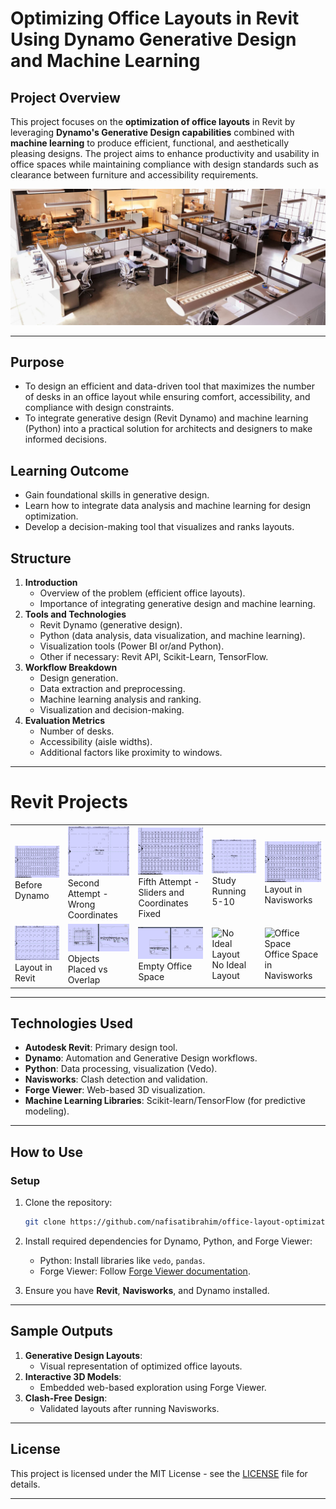 # **Optimizing Office Layouts in Revit Using Dynamo Generative Design and Machine Learning**

## **Project Overview**
This project focuses on the **optimization of office layouts** in Revit by leveraging **Dynamo's Generative Design capabilities** combined with **machine learning** to produce efficient, functional, and aesthetically pleasing designs. The project aims to enhance productivity and usability in office spaces while maintaining compliance with design standards such as clearance between furniture and accessibility requirements.

![Office Layout Example](Images/office-optimization.jpg "Office Layout Example")

---

## Purpose  
- To design an efficient and data-driven tool that maximizes the number of desks in an office layout while ensuring comfort, accessibility, and compliance with design constraints.
- To integrate generative design (Revit Dynamo) and machine learning (Python) into a practical solution for architects and designers to make informed decisions.

## Learning Outcome
- Gain foundational skills in generative design.
- Learn how to integrate data analysis and machine learning for design optimization.
- Develop a decision-making tool that visualizes and ranks layouts.

## Structure
1. **Introduction**
    - Overview of the problem (efficient office layouts).
    - Importance of integrating generative design and machine learning.
2. **Tools and Technologies**
    - Revit Dynamo (generative design).
    - Python (data analysis, data visualization, and machine learning).
    - Visualization tools (Power BI or/and Python).
    - Other if necessary: Revit API, Scikit-Learn, TensorFlow.
3. **Workflow Breakdown**
    - Design generation.
    - Data extraction and preprocessing.
    - Machine learning analysis and ranking.
    - Visualization and decision-making.
4. **Evaluation Metrics**
    - Number of desks.
    - Accessibility (aisle widths).
    - Additional factors like proximity to windows.

---

# Revit Projects

<table>
  <tr>
    <td><img src="Revit%20projects/first-attempt-of-ofice-layout-too-dense.jpg" alt="Before Dynamo" width="200"><br>Before Dynamo</td>
    <td><img src="Revit%20projects/second-attempt-wrong-coordinates.jpg" alt="Second Attempt" width="200"><br>Second Attempt - Wrong Coordinates</td>
    <td><img src="Revit%20projects/first-attempt-of-ofice-layout-too-dense.jpg" alt="Fifth Attempt" width="200"><br>Fifth Attempt - Sliders and Coordinates Fixed</td>
    <td><img src="Revit%20projects/fourth-attempt-cross-product-slider15.jpg" alt="Study Running" width="200"><br>Study Running 5-10</td>
    <td><img src="Revit%20projects/first-attempt-of-ofice-layout-too-dense.jpg" alt="Navisworks" width="200"><br>Layout in Navisworks</td>
  </tr>
  <tr>
    <td><img src="Revit%20projects/sisxth-attempt-added-chair-mispositioned.jpg" alt="Layout in Revit" width="200"><br>Layout in Revit</td>
    <td><img src="Revit%20projects/seven-attempt-added-chairs-reversed.jpg" alt="Overlap Issue" width="200"><br>Objects Placed vs Overlap</td>
    <td><img src="Revit%20projects/eight-attempt-chairs-rotation-fixed.jpg" alt="Empty Space" width="200"><br>Empty Office Space</td>
    <td><img src="Revit%20projects/study-no-ideal-layout.jpg" alt="No Ideal Layout" width="200"><br>No Ideal Layout</td>
    <td><img src="Revit%20projects/office-space-navisworks.jpg" alt="Office Space" width="200"><br>Office Space in Navisworks</td>
  </tr>
</table>

---

## **Technologies Used**
- **Autodesk Revit**: Primary design tool.
- **Dynamo**: Automation and Generative Design workflows.
- **Python**: Data processing, visualization (Vedo).
- **Navisworks**: Clash detection and validation.
- **Forge Viewer**: Web-based 3D visualization.
- **Machine Learning Libraries**: Scikit-learn/TensorFlow (for predictive modeling).

---

## **How to Use**
### **Setup**
1. Clone the repository:
   ```bash
   git clone https://github.com/nafisatibrahim/office-layout-optimization_machine_learning.git
   ```
2. Install required dependencies for Dynamo, Python, and Forge Viewer:
   - Python: Install libraries like `vedo`, `pandas`.
   - Forge Viewer: Follow [Forge Viewer documentation](https://forge.autodesk.com/en/docs/viewer/v7/).

3. Ensure you have **Revit**, **Navisworks**, and Dynamo installed.

---

## **Sample Outputs**
1. **Generative Design Layouts**:
   - Visual representation of optimized office layouts.
2. **Interactive 3D Models**:
   - Embedded web-based exploration using Forge Viewer.
3. **Clash-Free Design**:
   - Validated layouts after running Navisworks.

---

## **License**
This project is licensed under the MIT License - see the [LICENSE](LICENSE) file for details.

---

